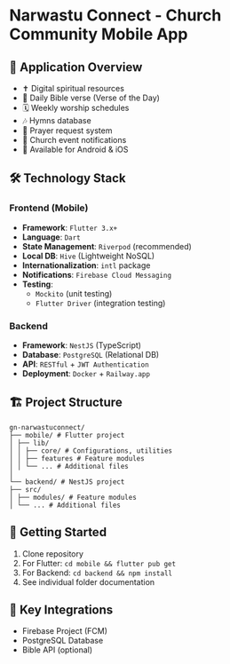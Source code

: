 # Narwastu Connect - Church Community Mobile App

<!-- 
A comprehensive mobile application for church members featuring daily bible verses, 
worship schedules, and prayer request functionality.
-->

## 📱 Application Overview
<!-- Core features of the application -->
- ✝️ Digital spiritual resources
- 📖 Daily Bible verse (Verse of the Day)
- 🗓 Weekly worship schedules
- 🎶 Hymns database
- 🙏 Prayer request system
- 🔔 Church event notifications
- 📱 Available for Android & iOS

## 🛠️ Technology Stack

### Frontend (Mobile)
<!-- Modern Flutter architecture choices -->
- **Framework**: `Flutter 3.x+`
- **Language**: `Dart`
- **State Management**: `Riverpod` (recommended)
- **Local DB**: `Hive` (Lightweight NoSQL)
- **Internationalization**: `intl` package
- **Notifications**: `Firebase Cloud Messaging`
- **Testing**:
  - `Mockito` (unit testing)
  - `Flutter Driver` (integration testing)

### Backend
<!-- Robust backend architecture -->
- **Framework**: `NestJS` (TypeScript)
- **Database**: `PostgreSQL` (Relational DB)
- **API**: `RESTful` + `JWT Authentication`
- **Deployment**: `Docker` + `Railway.app`

## 🏗️ Project Structure
<!-- 
Modular structure optimized for solo developer 
maintainability and scalability
-->

```
gn-narwastuconnect/
├── mobile/ # Flutter project
│ ├── lib/
│ │ ├── core/ # Configurations, utilities
│ │ ├── features # Feature modules
│ │ └── ... # Additional files
│
└── backend/ # NestJS project
├── src/
│ ├── modules/ # Feature modules
│ └── ... # Additional files
```

<!-- Quick start guide -->
## 🚀 Getting Started
1. Clone repository
2. For Flutter: `cd mobile && flutter pub get`
3. For Backend: `cd backend && npm install`
4. See individual folder documentation

## 🔗 Key Integrations
<!-- Required external services -->
- Firebase Project (FCM)
- PostgreSQL Database
- Bible API (optional)

<!-- Additional notes -->